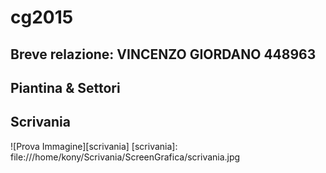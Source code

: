 # cg2015

## Breve relazione: VINCENZO GIORDANO 448963
## Piantina & Settori
## Scrivania
![Prova Immagine][scrivania]
[scrivania]: file:///home/kony/Scrivania/ScreenGrafica/scrivania.jpg
